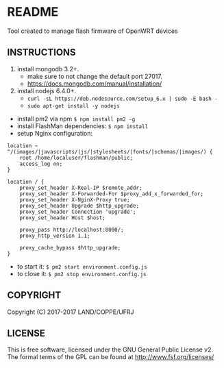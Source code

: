 # README #

Tool created to manage flash firmware of OpenWRT devices

## INSTRUCTIONS ##

1. install mongodb 3.2+.
    * make sure to not change the default port 27017.
	* https://docs.mongodb.com/manual/installation/
2. install nodejs 6.4.0+.
	* `curl -sL https://deb.nodesource.com/setup_6.x | sudo -E bash -`
	* `sudo apt-get install -y nodejs`

* install pm2 via npm `$ npm install pm2 -g`
* install FlashMan dependencies: `$ npm install`
* setup Nginx configuration:

```
location ~ ^/(images/|javascripts/|js/|stylesheets/|fonts/|schemas/|images/) {
	root /home/localuser/flashman/public;
	access_log on;
}
```

```
location / {
	proxy_set_header X-Real-IP $remote_addr;
	proxy_set_header X-Forwarded-For $proxy_add_x_forwarded_for;
	proxy_set_header X-NginX-Proxy true;
	proxy_set_header Upgrade $http_upgrade;
	proxy_set_header Connection 'upgrade';
	proxy_set_header Host $host;

	proxy_pass http://localhost:8000/;
	proxy_http_version 1.1;

	proxy_cache_bypass $http_upgrade;
}
```

* to start it: `$ pm2 start environment.config.js`
* to close it: `$ pm2 stop environment.config.js`


## COPYRIGHT ##

Copyright (C) 2017-2017 LAND/COPPE/UFRJ

## LICENSE ##

This is free software, licensed under the GNU General Public License v2.
The formal terms of the GPL can be found at http://www.fsf.org/licenses/
